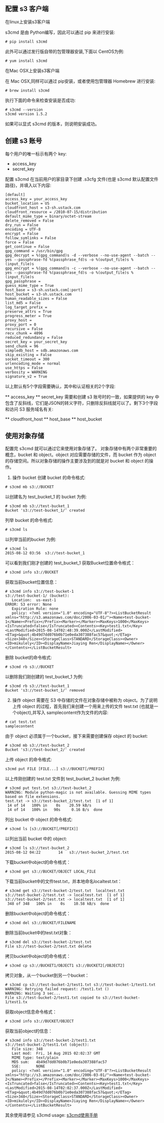 ## 配置 s3 客户端

在linux上安装s3客户端

s3cmd 是由 Python编写，因此可以通过 pip 来进行安装:

```
# pip install s3cmd
```

此外可以通过发行版自带的包管理器安装,下面以 CentOS为例:

```
# yum install s3cmd
```

在Mac OSX上安装s3客户端

在 Mac OSX,同样可以通过 pip安装，或者使用包管理器 Homebrew 进行安装:

```
# brew install s3cmd
```

执行下面的命令来检查安装是否成功:

```
# s3cmd --version
s3cmd version 1.5.2
```

如果可以显式 s3cmd 的版本，则说明安装成功。

## 创建 s3 账号

每个用户的唯一标示有两个 key:
  
  * access_key
  * secret_key

  配置 s3cmd
  在当前用户的家目录下创建 .s3cfg 文件(也是 s3cmd 默认配置文件路径)，并填入以下内容:
```
[default]
access_key = your_access_key
bucket_location = US
cloudfront_host = s3-sh.ustack.com
cloudfront_resource = /2010-07-15/distribution
default_mime_type = binary/octet-stream
delete_removed = False
dry_run = False
encoding = UTF-8
encrypt = False
follow_symlinks = False
force = False
get_continue = False
gpg_command = /usr/bin/gpg
gpg_decrypt = %(gpg_command)s -d --verbose --no-use-agent --batch --yes --passphrase-fd %(passphrase_fd)s -o %(output_file)s %(input_file)s
gpg_encrypt = %(gpg_command)s -c --verbose --no-use-agent --batch --yes --passphrase-fd %(passphrase_fd)s -o %(output_file)s %(input_file)s
gpg_passphrase =
guess_mime_type = True
host_base = s3-sh.ustack.com[:port]
host_bucket = s3-sh.ustack.com
human_readable_sizes = False
list_md5 = False
log_target_prefix =
preserve_attrs = True
progress_meter = True
proxy_host =
proxy_port = 0
recursive = False
recv_chunk = 4096
reduced_redundancy = False
secret_key = your_secret_key
send_chunk = 96
simpledb_host = sdb.amazonaws.com
skip_existing = False
socket_timeout = 300
urlencoding_mode = normal
use_https = False
verbosity = WARNING
signature_v2 = True 
```
以上默认有5个字段需要确认，其中和认证相关的2个字段:

  ** access_key
  ** secret_key
需要和创建 s3 账号时的一致，如果提供的 key 中包含了反斜线，它们是JSON的转义字符，只删除反斜线就可以了。剩下3个字段和访问 S3 服务域名有关:

  ** cloudfront_host
  ** host_base
  ** host_bucket

## 使用对象存储

配置完 s3cmd 就可以通过它来使用对象存储了。
对象存储中有两个非常重要的概念，bucket 和 object。object 对应需要存储的文件，而 bucket 作为 object 的存储空间。所以对象存储的操作主要涉及到的就是对 bucket 和 object 的操作。

  1. 操作 bucket
  创建 bucket 的命令格式:
  ```
  # s3cmd mb s3://BUCKET
  ```
以创建名为 test_bucket_1 的 bucket 为例:
```
# s3cmd mb s3://test-bucket_1
Bucket 's3://test-bucket_1/' created
```
列举 bucket 的命令格式:
```
# s3cmd ls
```
以列举当前的bucket 为例:
```
# s3cmd ls
2015-08-12 03:56  s3://test-bucket_1
```
可以看到我们刚才创建的 test_bucket_1 
获取Bucket位置命令格式：
```
# s3cmd info s3://BUCKET
```
获取当前bucket位置信息：
```
# s3cmd info s3://test-bucket-1
s3://test-bucket-1/ (bucket):
   Location:  us-east-1
ERROR: S3 error: None
   Expiration Rule: none
   policy: <?xml version="1.0" encoding="UTF-8"?><ListBucketResult xmlns="http://s3.amazonaws.com/doc/2006-03-01/"><Name>test-bucket-1</Name><Prefix></Prefix><Marker></Marker><MaxKeys>1000</MaxKeys><IsTruncated>false</IsTruncated><Contents><Key>test1.txt</Key><LastModified>2015-08-14T02:48:39.000Z</LastModified><ETag>&quot;4b49d7dd076b0b71e0eda307388fac57&quot;</ETag><Size>348</Size><StorageClass>STANDARD</StorageClass><Owner><ID>mikulely</ID><DisplayName>Jiaying Ren</DisplayName></Owner></Contents></ListBucketResult>
```
删除 bucket的命令格式:
```
# s3cmd rb s3://BUCKET
```
以删除我们刚创建的 test_bucket_1 为例:
```
# s3cmd rb s3://test-bucket_1
Bucket 's3://test-bucket_1/' removed
```
  
  2. 操作 object
需要在 S3 中存储的文件在对象存储中被称为 object。为了说明上传 object 的过程，首先我们来创建一个用来上传的文件 test.txt (也就是一个object),并写入 samplecontent作为文件的内容:
```
# cat test.txt
samplecontent
```
由于 object 必须属于一个bucket，接下来需要创建保存 object 的 bucket:
```
# s3cmd mb s3://test-bucket_2
Bucket 's3://test-bucket_2/' created
```
上传 object 的命令格式:
```
s3cmd put FILE [FILE...] s3://BUCKET[/PREFIX]
```
以上传刚创建的 test.txt 文件到 test_bucket_2 bucket 为例:
```
# s3cmd put test.txt s3://test-bucket_2
WARNING: Module python-magic is not available. Guessing MIME types based on file extensions.
test.txt -> s3://test-bucket_2/test.txt  [1 of 1]
 14 of 14   100% in    0s    20.59 kB/s
 14 of 14   100% in   90s     0.16 B/s  done
```
列出 bucket 中 object 的命令格式:
```
# s3cmd ls [s3://BUCKET[/PREFIX]]
```
以列出当前 bucket 中的 object:
```
# s3cmd ls s3://test-bucket_2
2015-08-12 04:22        14   s3://test-bucket_2/test.txt
```
下载bucket中object的命令格式：
```
# s3cmd get s3://BUCKET/OBJECT LOCAL_FILE
```
下载当前bucket中的文件test.txt，并本地命名localtest.txt：
```
# s3cmd get s3://test-bucket-2/test.txt  localtest.txt
s3://test-bucket-2/test.txt -> localtest.txt  [1 of 1]
s3://test-bucket-2/test.txt -> localtest.txt  [1 of 1]
 348 of 348   100% in    0s    10.58 kB/s  done
```
删除bucket中object的命令格式：
```
# s3cmd del s3://BUCKET/FILENAME
```
删除当前bucket中的test.txt对象：
```
# s3cmd del s3://test-bucket-2/test.txt
File s3://test-bucket-2/test.txt delete
```
拷贝bucket中object的命令格式：
```
# s3cmd cp s3://BUCKET1/OBJECT1 s3://BUCKET2[/OBJECT2]
```
拷贝对象，从一个bucket到另一个bucket：
```
# s3cmd cp s3://test-bucket-2/test1.txt s3://test-bucket-1/test1.txt
WARNING: Retrying failed request: /test1.txt ()
WARNING: Waiting 3 sec...
File s3://test-bucket-2/test1.txt copied to s3://test-bucket-1/test1.tx
```
获取object信息命令格式：
```
# s3cmd info s3://BUCKET/OBJECT
```
获取当前object的信息：
```
# s3cmd info s3://test-bucket-2/test1.txt
s3://test-bucket-2/test1.txt (object):
   File size: 348
   Last mod:  Fri, 14 Aug 2015 02:02:37 GMT
   MIME type: text/plain
   MD5 sum:   4b49d7dd076b0b71e0eda307388fac57
   SSE:       NONE
   policy: <?xml version="1.0" encoding="UTF-8"?><ListBucketResult xmlns="http://s3.amazonaws.com/doc/2006-03-01/"><Name>test-bucket-2</Name><Prefix></Prefix><Marker></Marker><MaxKeys>1000</MaxKeys><IsTruncated>false</IsTruncated><Contents><Key>test1.txt</Key><LastModified>2015-08-14T02:02:37.000Z</LastModified><ETag>&quot;4b49d7dd076b0b71e0eda307388fac57&quot;</ETag><Size>348</Size><StorageClass>STANDARD</StorageClass><Owner><ID>mikulely</ID><DisplayName>Jiaying Ren</DisplayName></Owner></Contents></ListBucketResult>
```

其余使用请参见 s3cmd usage: [s3cmd使用手册](http://s3tools.org/usage "s3cmd使用手册")